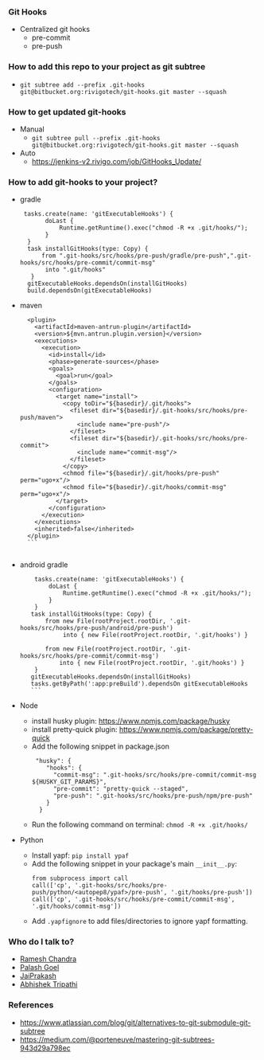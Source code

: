 ### Git Hooks 
* Centralized git hooks
   * pre-commit
   * pre-push 

### How to add this repo to your project as git subtree
* `git subtree add --prefix .git-hooks git@bitbucket.org:rivigotech/git-hooks.git master --squash`

### How to get updated git-hooks
* Manual
  * `git subtree pull --prefix .git-hooks git@bitbucket.org:rivigotech/git-hooks.git master --squash`
* Auto
  *  https://jenkins-v2.rivigo.com/job/GitHooks_Update/

### How to add git-hooks to your project?
* gradle

     ```
      tasks.create(name: 'gitExecutableHooks') {
            doLast {
                Runtime.getRuntime().exec("chmod -R +x .git/hooks/");
            }
       }
       task installGitHooks(type: Copy) {
           from ".git-hooks/src/hooks/pre-push/gradle/pre-push",".git-hooks/src/hooks/pre-commit/commit-msg"
            into ".git/hooks"
        }
       gitExecutableHooks.dependsOn(installGitHooks)
       build.dependsOn(gitExecutableHooks)
     ```
     
* maven

    ```
      <plugin>
        <artifactId>maven-antrun-plugin</artifactId>
        <version>${mvn.antrun.plugin.version}</version>
        <executions>
          <execution>
            <id>install</id>
            <phase>generate-sources</phase>
            <goals>
              <goal>run</goal>
            </goals>
            <configuration>
              <target name="install">
                <copy toDir="${basedir}/.git/hooks">
                  <fileset dir="${basedir}/.git-hooks/src/hooks/pre-push/maven">
                    <include name="pre-push"/>
                  </fileset>
                  <fileset dir="${basedir}/.git-hooks/src/hooks/pre-commit">
                    <include name="commit-msg"/>
                  </fileset>
                </copy>
                <chmod file="${basedir}/.git/hooks/pre-push" perm="ugo+x"/>
                <chmod file="${basedir}/.git/hooks/commit-msg" perm="ugo+x"/>
              </target>
            </configuration>
          </execution>
        </executions>
        <inherited>false</inherited>
      </plugin>
      ```
      
* android gradle

    ``` 
        tasks.create(name: 'gitExecutableHooks') {
            doLast {
                Runtime.getRuntime().exec("chmod -R +x .git/hooks/");
            }
        }
       task installGitHooks(type: Copy) {
           from new File(rootProject.rootDir, '.git-hooks/src/hooks/pre-push/android/pre-push')
                into { new File(rootProject.rootDir, '.git/hooks') }
        
           from new File(rootProject.rootDir, '.git-hooks/src/hooks/pre-commit/commit-msg')
               into { new File(rootProject.rootDir, '.git/hooks') }
        }
       gitExecutableHooks.dependsOn(installGitHooks)
       tasks.getByPath(':app:preBuild').dependsOn gitExecutableHooks
       ```

* Node
    - install husky plugin: https://www.npmjs.com/package/husky
    - install pretty-quick plugin: https://www.npmjs.com/package/pretty-quick 
    - Add the following snippet in package.json
        ```
         "husky": {
            "hooks": {
              "commit-msg": ".git-hooks/src/hooks/pre-commit/commit-msg ${HUSKY_GIT_PARAMS}",
              "pre-commit": "pretty-quick --staged",
              "pre-push": ".git-hooks/src/hooks/pre-push/npm/pre-push"
            }
          }
        ```    
    -  Run the following command on terminal:  ```chmod -R +x .git/hooks/```

* Python
    - Install yapf: ```pip install ypaf```
    - Add the following snippet in your package's main ```__init__.py```:
        ```
        from subprocess import call
        call(['cp', '.git-hooks/src/hooks/pre-push/python/<autopep8/ypaf>/pre-push', '.git/hooks/pre-push'])
        call(['cp', '.git-hooks/src/hooks/pre-commit/commit-msg', '.git/hooks/commit-msg'])
        ``` 
     - Add ```.yapfignore``` to add files/directories to ignore yapf formatting.

### Who do I talk to?
* [Ramesh Chandra](https://bitbucket.org/ramesh_rivigo)
* [Palash Goel](https://bitbucket.org/palashgoel7/)
* [JaiPrakash](https://bitbucket.org/jaiprakash_rivigo/)
* [Abhishek Tripathi](https://bitbucket.org/abhishektripathi_rivigo/)

### References
* https://www.atlassian.com/blog/git/alternatives-to-git-submodule-git-subtree
* https://medium.com/@porteneuve/mastering-git-subtrees-943d29a798ec
